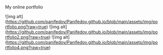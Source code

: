 


My online portfolio

![img alt] (https://github.com/panifedov/Panifedov.github.io/blob/main/assets/img/portfolio.png?raw=true)
![img alt] (https://github.com/panifedov/Panifedov.github.io/blob/main/assets/img/portfolio2.png?raw=true)
![img alt] (https://github.com/panifedov/Panifedov.github.io/blob/main/assets/img/portfolio4.png?raw=true)
